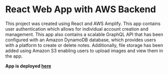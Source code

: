 # React Web App with AWS Backend

This project was created using React and AWS Amplify. This app contains user authentication which allows for individual account creation and management. This app also contains a scalable GraphQL API that has been configured with an Amazon DynamoDB database, which provides users with a platform to create or delete notes. Additionally, file storage has been added using Amazon S3 enabling users to upload images and view them in the app.

**App is deployed [here](https://main.d1rwhnhyww0m2n.amplifyapp.com/)**

